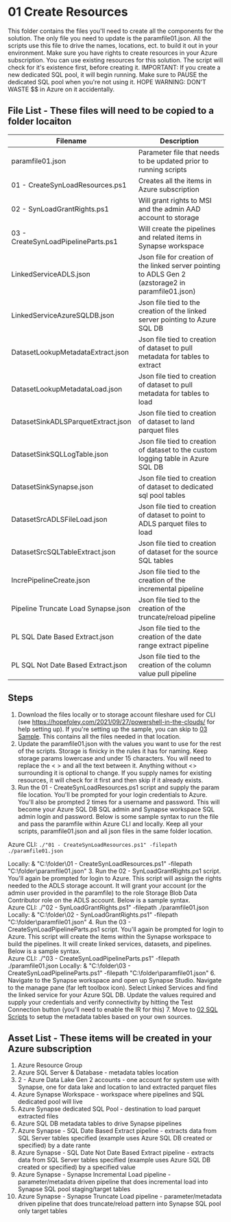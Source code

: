# 01 Create Resources
This folder contains the files you'll need to create all the components for the solution.  The only file you need to update is the paramfile01.json.  All the scripts use this file to drive the names, locations, ect. to build it out in your environment.  Make sure you have rights to create resources in your Azure subscription.  You can use existing resources for this solution.  The script will check for it's existence first, before creating it.  IMPORTANT: If you create a new dedicated SQL pool, it will begin running.  Make sure to PAUSE the dedicated SQL pool when you're not using it.  HOPE WARNING: DON'T WASTE $$ in Azure on it accidentally.  


## File List - These files will need to be copied to a folder locaiton

Filename  | Description
------------- | -------------
paramfile01.json | Parameter file that needs to be updated prior to running scripts
01 - CreateSynLoadResources.ps1  | Creates all the items in Azure subscription
02 - SynLoadGrantRights.ps1 | Will grant rights to MSI and the admin AAD account to storage
03 - CreateSynLoadPipelineParts.ps1 | Will create the pipelines and related items in Synapse workspace
LinkedServiceADLS.json | Json file for creation of the linked server pointing to ADLS Gen 2 (azstorage2 in paramfile01.json)
LinkedServiceAzureSQLDB.json | Json file tied to the creation of the linked server pointing to Azure SQL DB 
DatasetLookupMetadataExtract.json | Json file tied to creation of dataset to pull metadata for tables to extract
DatasetLookupMetadataLoad.json | Json file tied to creation of dataset to pull metadata for tables to load
DatasetSinkADLSParquetExtract.json | Json file tied to creation of dataset to land parquet files
DatasetSinkSQLLogTable.json | Json file tied to creation of dataset to the custom logging table in Azure SQL DB
DatasetSinkSynapse.json | Json file tied to creation of dataset to dedicated sql pool tables
DatasetSrcADLSFileLoad.json | Json file tied to creation of dataset to point to ADLS parquet files to load
DatasetSrcSQLTableExtract.json | Json file tied to creation of dataset for the source SQL tables
IncrePipelineCreate.json | Json file tied to the creation of the incremental pipeline  
Pipeline Truncate Load Synapse.json | Json file tied to the creation of the truncate/reload pipeline
PL SQL Date Based Extract.json | Json file tied to the creation of the date range extract pipeline
PL SQL Not Date Based Extract.json | Json file tied to the creation of the column value pull pipeline


## Steps 
1. Download the files locally or to storage account fileshare used for CLI (see https://hopefoley.com/2021/09/27/powershell-in-the-clouds/ for help setting up). If you're setting up the sample, you can skip to [03 Sample](https://github.com/hfoley/SynapseLoadV2/tree/master/03%20Sample).  This contains all the files needed in that location.  
1. Update the paramfile01.json with the values you want to use for the rest of the scripts.  Storage is finicky in the rules it has for naming.  Keep storage params lowercase and under 15 characters.  You will need to replace the < > and all the text between it.  Anything without <> surrounding it is optional to change.  If you supply names for existing resources, it will check for it first and then skip if it already exists.  
2. Run the 01 - CreateSynLoadResources.ps1 script and supply the param file location.  You'll be prompted for your login credentials to Azure.  You'll also be prompted 2 times for a username and password.  This will become your Azure SQL DB SQL admin and Synapse workspace SQL admin login and password.  Below is some sample syntax to run the file and pass the paramfile within Azure CLI and locally.  Keep all your scripts, paramfile01.json and all json files in the same folder location.  
  
  Azure CLI:  `./"01 - CreateSynLoadResources.ps1" -filepath ./paramfile01.json`

  Locally:  & "C:\folder\01 - CreateSynLoadResources.ps1" -filepath "C:\folder\paramfile01.json"
3. Run the 02 - SynLoadGrantRights.ps1 script.  You'll again be prompted for login to Azure.  This script will assign the rights needed to the ADLS storage account.  It will grant your account (or the admin user provided in the paramfile) to the role Storage Blob Data Contributor role on the ADLS account.  Below is a sample syntax.  
  Azure CLI:  ./"02 - SynLoadGrantRights.ps1" -filepath ./paramfile01.json
  Locally:  & "C:\folder\02 - SynLoadGrantRights.ps1" -filepath "C:\folder\paramfile01.json"
4. Run the 03 - CreateSynLoadPipelineParts.ps1 script.  You'll again be prompted for login to Azure.  This script will create the items within the Synapse workspace to build the pipelines.  It will create linked services, datasets, and pipelines.  Below is a sample syntax.  
  Azure CLI:  ./"03 - CreateSynLoadPipelineParts.ps1" -filepath ./paramfile01.json
  Locally:  & "C:\folder\03 - CreateSynLoadPipelineParts.ps1" -filepath "C:\folder\paramfile01.json"
6. Navigate to the Synapse workspace and open up Synapse Studio.  Navigate to the manage pane (far left toolbox icon).  Select Linked Services and find the linked service for your Azure SQL DB.  Update the values required and supply your credentials and verify connectivity by hitting the Test Connection button (you'll need to enable the IR for this)
7. Move to [02 SQL Scripts](https://github.com/hfoley/SynapseLoadV2/tree/master/02%20SQL%20Scripts) to setup the metadata tables based on your own sources. 

## Asset List - These items will be created in your Azure subscription
1. Azure Resource Group
2. Azure SQL Server & Database - metadata tables location 
3. 2 - Azure Data Lake Gen 2 accounts - one account for system use with Synapse, one for data lake and location to land extracted parquet files 
4. Azure Synapse Workspace - workspace where pipelines and SQL dedicated pool will live
5. Azure Synapse dedicated SQL Pool - destination to load parquet extracted files 
6. Azure SQL DB metadata tables to drive Synapse pipelines
7. Azure Synapse - SQL Date Based Extract pipeline - extracts data from SQL Server tables specified (example uses Azure SQL DB created or specified) by a date rante
8. Azure Synapse - SQL Date Not Date Based Extract pipeline - extracts data from SQL Server tables specified (example uses Azure SQL DB created or specified) by a specified value 
9. Azure Synapse - Synapse Incremental Load pipeline - parameter/metadata driven pipeline that does incremental load into Synapse SQL pool staging/target tables
10. Azure Synapse - Synapse Truncate Load pipeline - parameter/metadata driven pipeline that does truncate/reload pattern into Synapse SQL pool only target tables

	
  
